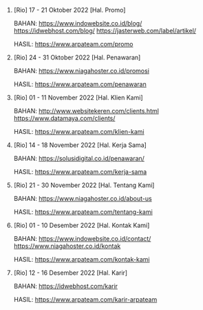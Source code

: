 1. [Rio] 17 - 21 Oktober 2022 	[Hal. Promo]

	BAHAN:
	https://www.indowebsite.co.id/blog/
	https://idwebhost.com/blog/
	https://jasterweb.com/label/artikel/

	HASIL:
	https://www.arpateam.com/promo

2. [Rio] 24 - 31 Oktober 2022 	[Hal. Penawaran]

	BAHAN:
	https://www.niagahoster.co.id/promosi

	HASIL:
	https://www.arpateam.com/penawaran

3. [Rio] 01 - 11 November 2022	[Hal. Klien Kami]

	BAHAN:
	http://www.websitekeren.com/clients.html
	https://www.datamaya.com/clients/

	HASIL:
	https://www.arpateam.com/klien-kami

4. [Rio] 14 - 18 November 2022	[Hal. Kerja Sama]

	BAHAN:
	https://solusidigital.co.id/penawaran/

	HASIL:
	https://www.arpateam.com/kerja-sama

5. [Rio] 21 - 30 November 2022	[Hal. Tentang Kami]

	BAHAN:
	https://www.niagahoster.co.id/about-us

	HASIL:
	https://www.arpateam.com/tentang-kami

6. [Rio] 01 - 10 Desember 2022	[Hal. Kontak Kami]

	BAHAN:
	https://www.indowebsite.co.id/contact/
	https://www.niagahoster.co.id/kontak

	HASIL:
	https://www.arpateam.com/kontak-kami

7. [Rio] 12 - 16 Desember 2022	[Hal. Karir]

	BAHAN:
	https://idwebhost.com/karir

	HASIL:
	https://www.arpateam.com/karir-arpateam